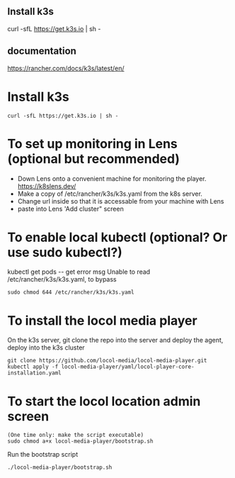 ## Install k3s

curl -sfL https://get.k3s.io | sh -

## documentation

https://rancher.com/docs/k3s/latest/en/

Install k3s
===
```
curl -sfL https://get.k3s.io | sh -
```

To set up monitoring in Lens (optional but recommended)
===
* Down Lens onto a convenient machine for monitoring the player. https://k8slens.dev/
* Make a copy of /etc/rancher/k3s/k3s.yaml from the k8s server.
* Change url inside so that it is accessable from your machine with Lens
* paste into Lens 'Add cluster" screen

To enable local kubectl (optional? Or use sudo kubectl?)
===
kubectl get pods -- get error msg Unable to read /etc/rancher/k3s/k3s.yaml, to bypass
```
sudo chmod 644 /etc/rancher/k3s/k3s.yaml
```

To install the locol media player
===
On the k3s server, git clone the repo into the server and deploy the agent, deploy into the k3s cluster
```
git clone https://github.com/locol-media/locol-media-player.git
kubectl apply -f locol-media-player/yaml/locol-player-core-installation.yaml
```

To start the locol location admin screen
===
```
(One time only: make the script executable)
sudo chmod a+x locol-media-player/bootstrap.sh
```
Run the bootstrap script
```
./locol-media-player/bootstrap.sh

```